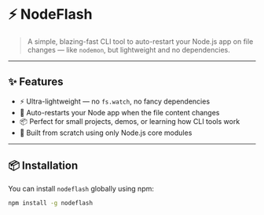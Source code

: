 # ⚡ NodeFlash

> A simple, blazing-fast CLI tool to auto-restart your Node.js app on file changes — like `nodemon`, but lightweight and no dependencies.

---

## ✨ Features

- ⚡ Ultra-lightweight — no `fs.watch`, no fancy dependencies
- 🔁 Auto-restarts your Node app when the file content changes
- 📦 Perfect for small projects, demos, or learning how CLI tools work
- 🧠 Built from scratch using only Node.js core modules

---

## 📦 Installation

You can install `nodeflash` globally using npm:

```bash
npm install -g nodeflash

